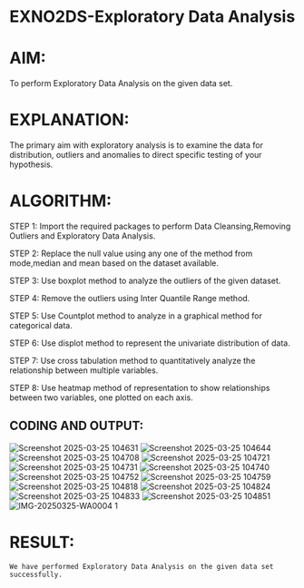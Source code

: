 # EXNO2DS-Exploratory Data Analysis
# AIM:
 To perform Exploratory Data Analysis on the given data set.
      
# EXPLANATION:
  The primary aim with exploratory analysis is to examine the data for distribution, outliers and anomalies to direct specific testing of your hypothesis.
  
# ALGORITHM:
STEP 1: Import the required packages to perform Data Cleansing,Removing Outliers and Exploratory Data Analysis.

STEP 2: Replace the null value using any one of the method from mode,median and mean based on the dataset available.

STEP 3: Use boxplot method to analyze the outliers of the given dataset.

STEP 4: Remove the outliers using Inter Quantile Range method.

STEP 5: Use Countplot method to analyze in a graphical method for categorical data.

STEP 6: Use displot method to represent the univariate distribution of data.

STEP 7: Use cross tabulation method to quantitatively analyze the relationship between multiple variables.

STEP 8: Use heatmap method of representation to show relationships between two variables, one plotted on each axis.

## CODING AND OUTPUT:
![Screenshot 2025-03-25 104631](https://github.com/user-attachments/assets/6070ca2f-925b-4643-ad25-d66760bc41c2)
![Screenshot 2025-03-25 104644](https://github.com/user-attachments/assets/9f2f2063-bbe4-4ecd-8023-b97e3a7f35ee)
![Screenshot 2025-03-25 104708](https://github.com/user-attachments/assets/e8903c25-6f0d-4020-81c8-683289ac65cd)
![Screenshot 2025-03-25 104721](https://github.com/user-attachments/assets/f34fd72b-a1b9-4a9a-81f3-3d5e4a397e90)
![Screenshot 2025-03-25 104731](https://github.com/user-attachments/assets/98cd700c-69aa-444c-b20b-38d8024bf1f2)
![Screenshot 2025-03-25 104740](https://github.com/user-attachments/assets/9fd303b6-ef01-4dca-85eb-e1e3cb1a8c0f)
![Screenshot 2025-03-25 104752](https://github.com/user-attachments/assets/2ab41cbd-874e-4f4b-ba0b-07a490f7391a)
![Screenshot 2025-03-25 104759](https://github.com/user-attachments/assets/611f2e1a-e442-4ba5-ac3b-68a0d61d24e9)
![Screenshot 2025-03-25 104818](https://github.com/user-attachments/assets/f545a52d-55de-4493-8639-e478c11932e3)
![Screenshot 2025-03-25 104824](https://github.com/user-attachments/assets/4f2df87f-ded6-4bf4-94bb-6daacf15c401)
![Screenshot 2025-03-25 104833](https://github.com/user-attachments/assets/f6a7340f-67f7-4dc1-8cba-3ee38ab0320c)
![Screenshot 2025-03-25 104851](https://github.com/user-attachments/assets/2c664074-2eec-4e9d-a03a-ef2384f14061)
![IMG-20250325-WA0004 1](https://github.com/user-attachments/assets/7045c7dd-7833-4062-87ea-0798a96949ec)
# RESULT:
    We have performed Exploratory Data Analysis on the given data set successfully.
